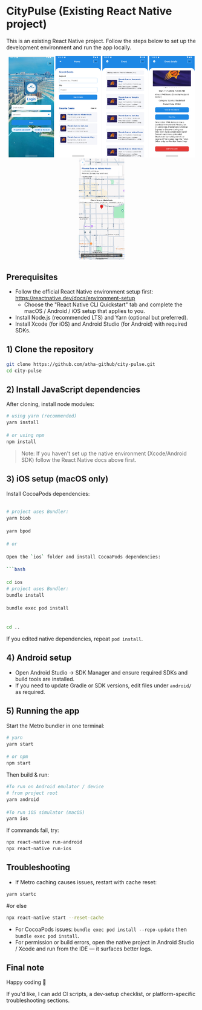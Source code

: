 # CityPulse (Existing React Native project)

This is an existing React Native project. Follow the steps below to set up the development environment and run the app locally.
<p align="center">
  <img src="/preview/login.png" alt="Login" width="120"/>
  <img src="/preview/home.png" alt="Home" width="120"/>
  <img src="/preview/event.png" alt="Event" width="120"/>
  <img src="/preview/eventDetails.png" alt="Event Details" width="120"/>
  <img src="/preview/eventMap.png" alt="Event in Map" width="120"/>
</p>

## Prerequisites
- Follow the official React Native environment setup first:
  https://reactnative.dev/docs/environment-setup
  - Choose the "React Native CLI Quickstart" tab and complete the macOS / Android / iOS setup that applies to you.
- Install Node.js (recommended LTS) and Yarn (optional but preferred).
- Install Xcode (for iOS) and Android Studio (for Android) with required SDKs.

## 1) Clone the repository
```bash
git clone https://github.com/atha-github/city-pulse.git
cd city-pulse
```

## 2) Install JavaScript dependencies
After cloning, install node modules:

```bash
# using yarn (recommended)
yarn install

# or using npm
npm install
```

> Note: If you haven't set up the native environment (Xcode/Android SDK) follow the React Native docs above first.

## 3) iOS setup (macOS only)
Install CocoaPods dependencies:

```bash

# project uses Bundler:
yarn biob

yarn bpod

# or 

Open the `ios` folder and install CocoaPods dependencies:

```bash

cd ios
# project uses Bundler:
bundle install

bundle exec pod install


cd ..
```

If you edited native dependencies, repeat `pod install`.

## 4) Android setup
- Open Android Studio → SDK Manager and ensure required SDKs and build tools are installed.
- If you need to update Gradle or SDK versions, edit files under `android/` as required.

## 5) Running the app
Start the Metro bundler in one terminal:

```bash
# yarn
yarn start

# or npm
npm start
```

Then build & run:

```bash
#To run on Android emulator / device
# from project root
yarn android

#To run iOS simulator (macOS)
yarn ios
```

If commands fail, try:
```bash
npx react-native run-android
npx react-native run-ios
```

## Troubleshooting
- If Metro caching causes issues, restart with cache reset:

```bash
yarn startc
```

#or else

```bash
npx react-native start --reset-cache
```

- For CocoaPods issues: `bundle exec pod install --repo-update` then `bundle exec pod install`.
- For permission or build errors, open the native project in Android Studio / Xcode and run from the IDE — it surfaces better logs.

## Final note
Happy coding 🎉

If you'd like, I can add CI scripts, a dev-setup checklist, or platform-specific troubleshooting sections.
